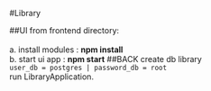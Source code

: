 #Library

##UI
from frontend directory: <br/>  
    a. install modules : **npm install**<br/>
    b. start ui app : **npm start**
##BACK
create db library<br/>
``user_db = postgres |
password_db = root``<br/>
run LibraryApplication.
